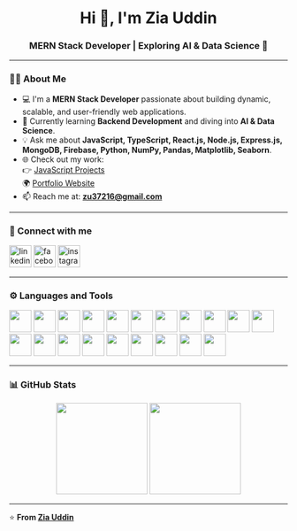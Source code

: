 <h1 align="center">Hi 👋, I'm Zia Uddin</h1>
<h3 align="center">MERN Stack Developer | Exploring AI & Data Science 🚀</h3>

---

### 👨‍💻 About Me

- 💻 I'm a **MERN Stack Developer** passionate about building dynamic, scalable, and user-friendly web applications.  
- 🌱 Currently learning **Backend Development** and diving into **AI & Data Science**.  
- 💡 Ask me about **JavaScript, TypeScript, React.js, Node.js, Express.js, MongoDB, Firebase, Python, NumPy, Pandas, Matplotlib, Seaborn**.  
- 🌐 Check out my work:  
  👉 [JavaScript Projects](https://ziauddin14.github.io/JavaScript-Projects/)  
  🌍 [Portfolio Website](https://my-portfolio-eosin-eta-18.vercel.app/)
- 📫 Reach me at: **[zu37216@gmail.com](mailto:zu37216@gmail.com)**  

---

### 🤝 Connect with me

<p align="left">
  <a href="https://www.linkedin.com/in/zia-uddin-23327b341/" target="_blank"><img src="https://raw.githubusercontent.com/rahuldkjain/github-profile-readme-generator/master/src/images/icons/Social/linked-in-alt.svg" alt="linkedin" height="40" width="40" /></a>
  <a href="https://www.facebook.com/ziauddin114/" target="_blank"><img src="https://raw.githubusercontent.com/rahuldkjain/github-profile-readme-generator/master/src/images/icons/Social/facebook.svg" alt="facebook" height="40" width="40" /></a>
  <a href="https://www.instagram.com/zia_uddin_ima/" target="_blank"><img src="https://raw.githubusercontent.com/rahuldkjain/github-profile-readme-generator/master/src/images/icons/Social/instagram.svg" alt="instagram" height="40" width="40" /></a>
</p>

---

### ⚙️ Languages and Tools

<p align="left">
  <img src="https://cdn.jsdelivr.net/gh/devicons/devicon/icons/html5/html5-original.svg" width="40" height="40"/>
  <img src="https://cdn.jsdelivr.net/gh/devicons/devicon/icons/css3/css3-original.svg" width="40" height="40"/>
  <img src="https://cdn.jsdelivr.net/gh/devicons/devicon/icons/javascript/javascript-original.svg" width="40" height="40"/>
  <img src="https://cdn.jsdelivr.net/gh/devicons/devicon/icons/typescript/typescript-original.svg" width="40" height="40"/>
  <img src="https://cdn.jsdelivr.net/gh/devicons/devicon/icons/react/react-original.svg" width="40" height="40"/>
  <img src="https://cdn.jsdelivr.net/gh/devicons/devicon/icons/tailwindcss/tailwindcss-original.svg" width="40" height="40"/>
  <img src="https://cdn.jsdelivr.net/gh/devicons/devicon/icons/bootstrap/bootstrap-original.svg" width="40" height="40"/>
  <img src="https://cdn.jsdelivr.net/gh/devicons/devicon/icons/nodejs/nodejs-original.svg" width="40" height="40"/>
  <img src="https://cdn.jsdelivr.net/gh/devicons/devicon/icons/express/express-original.svg" width="40" height="40"/>
  <img src="https://cdn.jsdelivr.net/gh/devicons/devicon/icons/mongodb/mongodb-original.svg" width="40" height="40"/>
  <img src="https://cdn.jsdelivr.net/gh/devicons/devicon/icons/firebase/firebase-plain.svg" width="40" height="40"/>
  <img src="https://cdn.jsdelivr.net/gh/devicons/devicon/icons/python/python-original.svg" width="40" height="40"/>
  <img src="https://cdn.jsdelivr.net/gh/devicons/devicon/icons/numpy/numpy-original.svg" width="40" height="40"/>
  <img src="https://cdn.jsdelivr.net/gh/devicons/devicon/icons/pandas/pandas-original.svg" width="40" height="40"/>
  <img src="https://cdn.jsdelivr.net/gh/devicons/devicon/icons/matplotlib/matplotlib-original.svg" width="40" height="40"/>
  <img src="https://cdn.jsdelivr.net/gh/devicons/devicon/icons/git/git-original.svg" width="40" height="40"/>
  <img src="https://cdn.jsdelivr.net/gh/devicons/devicon/icons/github/github-original-wordmark.svg" width="40" height="40"/>
  <img src="https://cdn.jsdelivr.net/gh/devicons/devicon/icons/vercel/vercel-original.svg" width="40" height="40"/>
  <img src="https://cdn.jsdelivr.net/gh/devicons/devicon/icons/netlify/netlify-original.svg" width="40" height="40"/>
  <img src="https://cdn.jsdelivr.net/gh/devicons/devicon/icons/vscode/vscode-original.svg" width="40" height="40"/>
</p>

---

### 📊 GitHub Stats

<p align="center">
  <img src="https://github-readme-stats.vercel.app/api?username=ziauddin14&show_icons=true&theme=dark&count_private=true" height="165" />
  <img src="https://github-readme-stats.vercel.app/api/top-langs/?username=ziauddin14&layout=compact&theme=dark" height="165" />
</p>

---

⭐️ **From [Zia Uddin](https://port-folio-rho-ivory.vercel.app/)**
